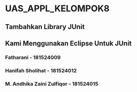 # UAS_APPL_KELOMPOK8
## Tambahkan Library JUnit
## Kami Menggunakan Eclipse Untuk JUnit
### Fatharani - 181524009
### Hanifah Sholihat - 181524012
### M. Andhika Zaini Zulfiqor - 181524015
